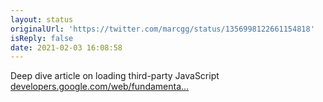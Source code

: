 ```yaml
---
layout: status
originalUrl: 'https://twitter.com/marcgg/status/1356998122661154818'
isReply: false
date: 2021-02-03 16:08:58
---
```


Deep dive article on loading third-party JavaScript [developers.google.com/web/fundamenta…](https://developers.google.com/web/fundamentals/performance/optimizing-content-efficiency/loading-third-party-javascript)
